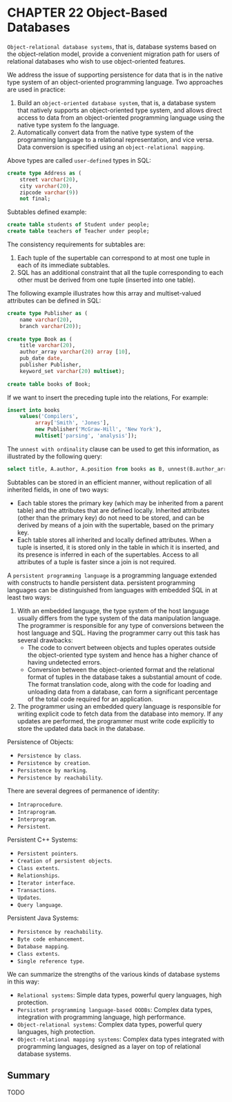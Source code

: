 # CHAPTER 22 Object-Based Databases



`Object-relational database systems`, that is, database systems based on the object-relation model, provide a convenient migration path for users of relational databases who wish to use object-oriented features.

We address the issue of supporting persistence for data that is in the native type system of an object-oriented programming language. Two approaches are used in practice:

1. Build an `object-oriented database system`, that is, a database system that natively supports an object-oriented type system, and allows direct access to data from an object-oriented programming language using the native type system fo the language.
2. Automatically convert data from the native type system of the programming language to a relational representation, and vice versa. Data conversion is specified using an `object-relational mapping`.

Above types are called `user-defined` types in SQL:

```sql
create type Address as (
	street varchar(20),
	city varchar(20),
	zipcode varchar(9))
	not final;
```

Subtables defined example:

```sql
create table students of Student under people;
create table teachers of Teacher under people;
```

The consistency requirements for subtables are:

1. Each tuple of the supertable can correspond to at most one tuple in each of its immediate subtables.
2. SQL has an additional constraint that all the tuple corresponding to each other must be derived from one tuple (inserted into one table).

The following example illustrates how this array and multiset-valued attributes can be defined in SQL:

```sql
create type Publisher as (
	name varchar(20),
	branch varchar(20));
	
create type Book as (
	title varchar(20),
	author_array varchar(20) array [10],
	pub_date date,
	publisher Publisher,
	keyword_set varchar(20) multiset);
	
create table books of Book;
```

If we want to insert the preceding tuple into the relations, For example:

```sql
insert into books
	values('Compilers', 
         array['Smith', 'Jones'], 
         new Publisher('McGraw-Hill', 'New York'),
         multiset['parsing', 'analysis']);
```

The `unnest with ordinality` clause can be used to get this information, as illustrated by the following query:

```sql
select title, A.author, A.position from books as B, unnest(B.author_array) with ordinality as A(author, position);
```

Subtables can be stored in an efficient manner, without replication of all inherited fields, in one of two ways:

- Each table stores the primary key (which may be inherited from a parent table) and the attributes that are defined locally. Inherited attributes (other than the primary key) do not need to be stored, and can be derived by means of a join with the supertable, based on the primary key.
- Each table stores all inherited and locally defined attributes. When a tuple is inserted, it is stored only in the table in which it is inserted, and its presence is inferred in each of the supertables. Access to all attributes of a tuple is faster since a join is not required.

A `persistent programming language` is a programming language extended with constructs to handle persistent data. persistent programming languages can be distinguished from languages with embedded SQL in at least two ways:

1. With an embedded language, the type system of the host language usually differs from the type system of the data manipulation language. The programmer is responsible for any type of conversions between the host language and SQL. Having the programmer carry out this task has several drawbacks:
   - The code to convert between objects and tuples operates outside the object-oriented type system and hence has a higher chance of having undetected errors.
   - Conversion between the object-oriented format and the relational format of tuples in the database takes a substantial amount of code. The format translation code, along with the code for loading and unloading data from a database, can form a significant percentage of the total code required for an application.
2. The programmer using an embedded query language is responsible for writing explicit code to fetch data from the database into memory. If any updates are performed, the programmer must write code explicitly to store the updated data back in the database.

Persistence of Objects:

- `Persistence by class`.
- `Persistence by creation`.
- `Persistence by marking`.
- `Persistence by reachability`.

There are several degrees of permanence of identity:

- `Intraprocedure`.
- `Intraprogram`.
- `Interprogram`.
- `Persistent`.

Persistent C++ Systems:

- `Persistent pointers`.
- `Creation of persistent objects`.
- `Class extents`.
- `Relationships`.
- `Iterator interface`.
- `Transactions`.
- `Updates`.
- `Query language`.

Persistent Java Systems:

- `Persistence by reachability`.
- `Byte code enhancement`.
- `Database mapping`.
- `Class extents`.
- `Single reference type`.

We can summarize the strengths of the various kinds of database systems in this way:

- `Relational systems`: Simple data types, powerful query languages, high protection.
- `Persistent programming language-based OODBs`: Complex data types, integration with programming language, high performance.
- `Object-relational systems`: Complex data types, powerful query languages, high protection.
- `Object-relational mapping systems`: Complex data types integrated with programming languages, designed as a layer on top of relational database systems.



## Summary

TODO
